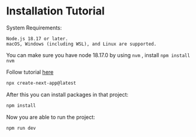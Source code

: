 # Installation Tutorial

System Requirements:

```
Node.js 18.17 or later.
macOS, Windows (including WSL), and Linux are supported.
```

You can make sure you have node 18.17.0 by using `nvm` , install `npm install nvm`

Follow tutorial [here](https://nextjs.org/docs/getting-started/installation) 

```bash
npx create-next-app@latest
```

After this you can install packages in that project: 

```bash
npm install
```

Now you are able to run the project: 
```bash
npm run dev
```
